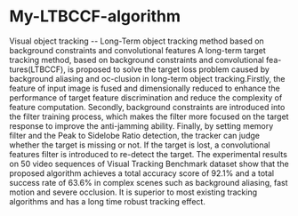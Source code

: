 # My-LTBCCF-algorithm
Visual object tracking -- Long-Term object tracking method based on background constraints and convolutional features
A long-term target tracking method, based on background constraints and convolutional fea-tures(LTBCCF), is proposed to solve the target loss problem caused by background aliasing and oc-clusion in long-term object tracking.Firstly, the feature of input image is fused and dimensionally reduced to enhance the performance of target feature discrimination and reduce the complexity of feature computation. Secondly, background constraints are introduced into the filter training process, which makes the filter more focused on the target response to improve the anti-jamming ability. Finally, by setting memory filter and the Peak to Sidelobe Ratio detection, the tracker can judge whether the target is missing or not. If the target is lost, a convolutional features filter is introduced to re-detect the target. The experimental results on 50 video sequences of Visual Tracking Benchmark dataset show that the proposed algorithm achieves a total accuracy score of 92.1% and a total success rate of 63.6% in complex scenes such as background aliasing, fast motion and severe occlusion. It is superior to most existing tracking algorithms and has a long time robust tracking effect.
